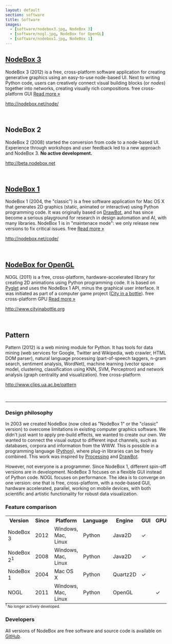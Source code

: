 ```yaml
---
layout: default
section: software
title: Software
images:
  - [software/nodebox3.jpg, NodeBox 3]
  - [software/nogl.jpg, NodeBox for OpenGL]
  - [software/nodebox1.jpg, NodeBox 1]
---
```


<h2><a href="nodebox-3.html">NodeBox 3</a></h2>

NodeBox 3 (2012) is a free, cross-platform software application for creating generative graphics using an easy-to-use node-based UI. Next to writing Python code, users can creatively connect visual building blocks (or <em>nodes</em>) together into networks, creating visually rich compositions. 
<span class="tag-feature">free</span> <span class="tag-feature">cross-platform</span> <span class="tag-feature">GUI</span>
[Read more &raquo;][nodebox3]
<p><a class="homepage" href="http://nodebox.net/node/">http://nodebox.net/node/</a></p><br>

<h2>NodeBox 2</h2>

NodeBox 2 (2008) started the conversion from code to a node-based UI. Experience through workshops and user feedback led to a new approach and NodeBox 3. **No active development.** 
<p><a class="homepage" href="http://beta.nodebox.net">http://beta.nodebox.net</a></p><br>

<h2><a href="nodebox-1.html">NodeBox 1</a></h2>

NodeBox 1 (2004, the "classic") is a free software application for Mac OS X that generates 2D graphics (static, animated or interactive) using Python programming code. It was originally based on <a href="http://www.drawbot.com" class="tag-software">DrawBot</a>, and has since become a serious playground for research in design automation and AI, with many libraries. NodeBox 1 is in "maintenace mode": we only release new versions to fix critical issues. 
<span class="tag-feature">free</span>
[Read more &raquo;][nodebox1]
<p><a class="homepage" href="http://nodebox.net/code/">http://nodebox.net/code/</a></p><br>

<h2><a href="nodebox-opengl.html">NodeBox for OpenGL</a></h2>

NOGL (2011) is a free, cross-platform, hardware-accelerated library for creating 2D animations using Python programming code. It is based on <a href="http://www.pyglet.org" class="tag-software">Pyglet</a> and uses the NodeBox 1 API, minus the graphical user interface. It was initiated as part of a computer game project (<a href="../projects/city-in-a-bottle.html" class="tag-project">City in a bottle</a>). 
<span class="tag-feature">free</span> <span class="tag-feature">cross-platform</span> <span class="tag-feature">GPU</span>
[Read more &raquo;][nogl]
<p><a class="homepage" href="http://www.cityinabottle.org">http://www.cityinabottle.org</a></p><br>

<h2>Pattern</h2>

Pattern (2012) is a web mining module for Python. It has tools for data mining (web services for Google, Twitter and Wikipedia, web crawler, HTML DOM parser), natural language processing (part-of-speech taggers, n-gram search, sentiment analysis, WordNet), machine learning (vector space model, clustering, classification using KNN, SVM, Perceptron) and network analysis (graph centrality and visualization). 
<span class="tag-feature">free</span> <span class="tag-feature">cross-platform</span>

<p><a class="homepage" href="http://www.clips.ua.ac.be/pattern">http://www.clips.ua.ac.be/pattern</a></p>

<br>
<hr>

<h3>Design philosophy</h3>
In 2003 we created NodeBox (now cited as "NodeBox 1" or the "classic" version) to overcome limitations in existing computer graphics software. We didn't just want to apply pre-build effects, we wanted to create our own. We wanted to connect the visual output to different input channels, such as databases, corpora and information from the WWW. This is possible in a programming language (<a href="http://www.python.org" class="tag-software">Python</a>), where plug-in libraries can be freely combined. This work was inspired by <a href="http://www.processing.org" class="tag-software">Processing</a> and <a href="http://www.drawbot.com" class="tag-software">DrawBot</a>. 

However, not everyone is a programmer. Since NodeBox 1, different spin-off versions are in development. NodeBox 3 focuses on a flexible GUI instead of Python code. NOGL focuses on performance. The idea is to converge on one version: one that is free, cross-platform, with a node-based GUI, hardware accelerated, parallel, working on mobile devices, with both scientific and artistic functionality for robust data visualization.

<h3>Feature comparison</h3>
<table style="margin-bottom:0;">
	<tr>
		<th>Version</th>
		<th>Since</th>
		<th>Platform</th>
		<th>Language</th>
		<th>Engine</th>
		<th>GUI</th>
		<th>GPU</th>
		<th>PDF</th>
		<th>PNG</th>
		<th>MOV</th>
	</tr>
	<tr>
		<td data-title="Version">NodeBox 3</td>
		<td data-title="Since">2012</td>
		<td data-title="Platform">Windows, Mac, Linux</td>
		<td data-title="Language">Python</td>
		<td data-title="Engine">Java2D</td>
		<td data-title="GUI">✓</td>
		<td data-title="GPU"></td>
		<td data-title="PDF">✓</td>
		<td data-title="PNG">✓</td>
		<td data-title="MOV">✓</td>
	</tr>
	<tr>
		<td data-title="Version">NodeBox 2<sup>1</sup></td>
		<td data-title="Since">2008</td>
		<td data-title="Platform">Windows, Mac, Linux</td>
		<td data-title="Language">Python</td>
		<td data-title="Engine">Java2D</td>
		<td data-title="GUI">✓</td>
		<td data-title="GPU"></td>
		<td data-title="PDF">✓</td>
		<td data-title="PNG">✓</td>
		<td data-title="MOV">✓</td>
	</tr>
	<tr>
		<td data-title="Version">NodeBox 1</td>
		<td data-title="Since">2004</td>
		<td data-title="Platform">Mac OS X</td>
		<td data-title="Language">Python</td>
		<td data-title="Engine">Quartz2D</td>
		<td data-title="GUI">✓</td>
		<td data-title="GPU"></td>
		<td data-title="PDF">✓</td>
		<td data-title="PNG">✓</td>
		<td data-title="MOV">✓</td>
	</tr>
	<tr>
		<td data-title="Version">NOGL</td>
		<td data-title="Since">2011</td>
		<td data-title="Platform">Windows, Mac, Linux</td>
		<td data-title="Language">Python</td>
		<td data-title="Engine">OpenGL</td>
		<td data-title="GUI"></td>
		<td data-title="GPU">✓</td>
		<td data-title="PDF"></td>
		<td data-title="PNG">✓</td>
		<td data-title="MOV"></td>
	</tr>
</table>
<small><sup>1</sup> No longer actively developed.</small>

<h3>Developers</h3>

All versions of NodeBox are free software and source code is available on [GitHub](https://github.com/nodebox).

[nodebox1]: /software/nodebox-1.html
[nodebox3]: /software/nodebox-3.html
[nogl]: /software/nodebox-opengl.html

